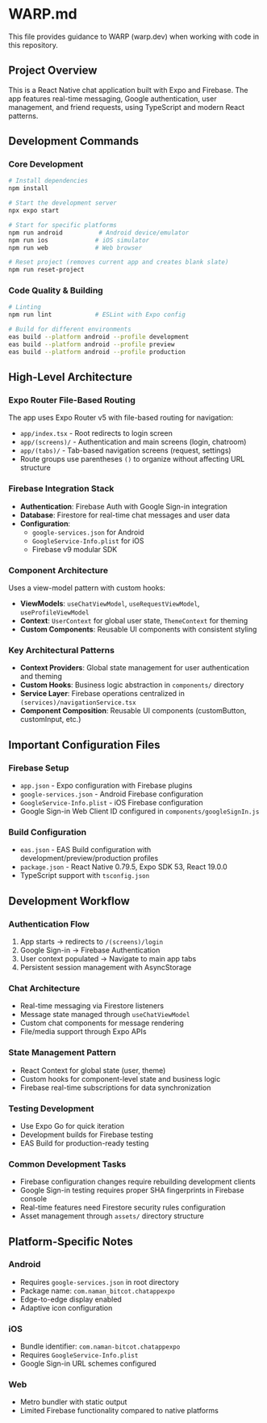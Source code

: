 # WARP.md

This file provides guidance to WARP (warp.dev) when working with code in this repository.

## Project Overview

This is a React Native chat application built with Expo and Firebase. The app features real-time messaging, Google authentication, user management, and friend requests, using TypeScript and modern React patterns.

## Development Commands

### Core Development
```bash
# Install dependencies
npm install

# Start the development server
npx expo start

# Start for specific platforms
npm run android          # Android device/emulator
npm run ios             # iOS simulator
npm run web             # Web browser

# Reset project (removes current app and creates blank slate)
npm run reset-project
```

### Code Quality & Building
```bash
# Linting
npm run lint            # ESLint with Expo config

# Build for different environments
eas build --platform android --profile development
eas build --platform android --profile preview
eas build --platform android --profile production
```

## High-Level Architecture

### Expo Router File-Based Routing
The app uses Expo Router v5 with file-based routing for navigation:
- `app/index.tsx` - Root redirects to login screen
- `app/(screens)/` - Authentication and main screens (login, chatroom)
- `app/(tabs)/` - Tab-based navigation screens (request, settings)
- Route groups use parentheses `()` to organize without affecting URL structure

### Firebase Integration Stack
- **Authentication**: Firebase Auth with Google Sign-in integration
- **Database**: Firestore for real-time chat messages and user data
- **Configuration**: 
  - `google-services.json` for Android
  - `GoogleService-Info.plist` for iOS
  - Firebase v9 modular SDK

### Component Architecture
Uses a view-model pattern with custom hooks:
- **ViewModels**: `useChatViewModel`, `useRequestViewModel`, `useProfileViewModel`
- **Context**: `UserContext` for global user state, `ThemeContext` for theming
- **Custom Components**: Reusable UI components with consistent styling

### Key Architectural Patterns
- **Context Providers**: Global state management for user authentication and theming
- **Custom Hooks**: Business logic abstraction in `components/` directory
- **Service Layer**: Firebase operations centralized in `(services)/navigationService.tsx`
- **Component Composition**: Reusable UI components (customButton, customInput, etc.)

## Important Configuration Files

### Firebase Setup
- `app.json` - Expo configuration with Firebase plugins
- `google-services.json` - Android Firebase configuration  
- `GoogleService-Info.plist` - iOS Firebase configuration
- Google Sign-in Web Client ID configured in `components/googleSignIn.js`

### Build Configuration
- `eas.json` - EAS Build configuration with development/preview/production profiles
- `package.json` - React Native 0.79.5, Expo SDK 53, React 19.0.0
- TypeScript support with `tsconfig.json`

## Development Workflow

### Authentication Flow
1. App starts → redirects to `/(screens)/login`
2. Google Sign-in → Firebase Authentication
3. User context populated → Navigate to main app tabs
4. Persistent session management with AsyncStorage

### Chat Architecture
- Real-time messaging via Firestore listeners
- Message state managed through `useChatViewModel`
- Custom chat components for message rendering
- File/media support through Expo APIs

### State Management Pattern
- React Context for global state (user, theme)
- Custom hooks for component-level state and business logic
- Firebase real-time subscriptions for data synchronization

### Testing Development
- Use Expo Go for quick iteration
- Development builds for Firebase testing
- EAS Build for production-ready testing

### Common Development Tasks
- Firebase configuration changes require rebuilding development clients
- Google Sign-in testing requires proper SHA fingerprints in Firebase console
- Real-time features need Firestore security rules configuration
- Asset management through `assets/` directory structure

## Platform-Specific Notes

### Android
- Requires `google-services.json` in root directory
- Package name: `com.naman_bitcot.chatappexpo`
- Edge-to-edge display enabled
- Adaptive icon configuration

### iOS  
- Bundle identifier: `com.naman-bitcot.chatappexpo`
- Requires `GoogleService-Info.plist`
- Google Sign-in URL schemes configured

### Web
- Metro bundler with static output
- Limited Firebase functionality compared to native platforms
